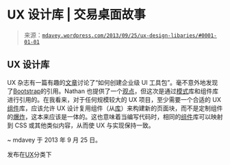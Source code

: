 <!--yml

分类：未分类

日期：2024-05-18 06:01:08

-->

# UX 设计库 | 交易桌面故事

> 来源：[`mdavey.wordpress.com/2013/09/25/ux-design-libaries/#0001-01-01`](https://mdavey.wordpress.com/2013/09/25/ux-design-libaries/#0001-01-01)

## UX 设计库

UX 杂志有一篇有趣的[文章](http://uxmag.com/articles/how-to-create-an-enterprise-ui-toolkit)讨论了“如何创建企业级 UI 工具包”。毫不意外地发现了[Bootstrap](http://getbootstrap.com/getting-started/)的引用。Nathan 也提供了一个[观点](http://www.uie.com/articles/design_library/)，但这次是通过[模式](http://www.uie.com/brainsparks/2009/01/21/spoolcast-achieving-pattern-and-component-reuse-with-nathan-curtis/)库和组件库进行引用的。在我看来，对于任何规模较大的 UX 项目，至少需要一个合适的 UX [组件](http://www.eightshapes.com/blog/2010/08/02/8-principles-of-great-ux-standards-programs/)库，应该允许 UX 设计复用组件（从[库](http://boxesandarrows.com/so-you-wanna-build-a-library-eh/)）来构建新的页面块，而不是定制组件的[爆炸](http://www.eightshapes.com/blog/2010/08/02/8-principles-of-great-ux-standards-programs/)，这本来应该是一体的。这也意味着当编写代码时，相同的[组件](http://www.uie.com/articles/components_vs_patterns/)库可以映射到 CSS 或其他类似内容，从而使 UX 与实现保持一致。

~ mdavey 于 2013 年 9 月 25 日。

发布在[UX](https://mdavey.wordpress.com/category/ux/)分类下
